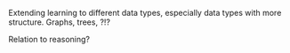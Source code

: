 Extending learning to different data types, especially data types with more
structure. Graphs, trees, ?!?

Relation to reasoning?

